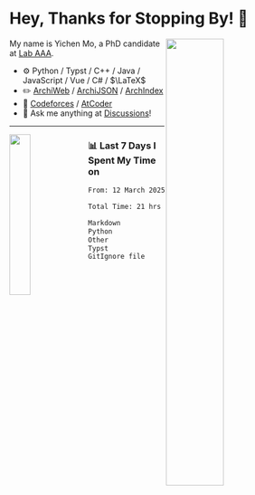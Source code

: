 # Hey, Thanks for Stopping By! 🦭

<picture>
    <source media="(prefers-color-scheme: dark)" srcset="https://github-readme-stats.vercel.app/api?username=amomorning&show_icons=true&theme=noctis_minimus&hide=issues">
    <img align="right" width="45%" src="https://github-readme-stats.vercel.app/api?username=amomorning&show_icons=true&theme=graywhite&hide=issues">
</picture>


My name is Yichen Mo, a PhD candidate at [Lab AAA](https://archialgo.com).

-   :gear: Python / Typst / C++ / Java / JavaScript / Vue / C# / $\LaTeX$ 
-   :pencil2: [ArchiWeb](https://web.archialgo.com) / [ArchiJSON](https://www.food4rhino.com/en/app/archijson) / [ArchIndex](https://index.archialgo.com/) 
-   :abacus: [Codeforces](https://codeforces.com/profile/LaPluma) / [AtCoder](https://atcoder.jp/users/amomorning)
-   :thought_balloon: Ask me anything at [Discussions](https://github.com/amomorning/amomorning/discussions/new)!


---

<picture>
    <source media="(prefers-color-scheme: dark)" srcset="https://github-readme-stats.vercel.app/api/top-langs/?username=amomorning&hide=Mathematica&theme=noctis_minimus">
    <img align="left" width="27%" src="https://github-readme-stats.vercel.app/api/top-langs/?username=amomorning&hide=Mathematica&theme=graywhite">
</picture>

  
### 📊 Last 7 Days I Spent My Time on

<!--START_SECTION:waka-->

```txt
From: 12 March 2025 - To: 19 March 2025

Total Time: 21 hrs 19 mins

Markdown           8 hrs 41 mins   ██████████▒░░░░░░░░░░░░░░   40.74 %
Python             8 hrs 4 mins    █████████▒░░░░░░░░░░░░░░░   37.83 %
Other              3 hrs 43 mins   ████▒░░░░░░░░░░░░░░░░░░░░   17.50 %
Typst              24 mins         ▒░░░░░░░░░░░░░░░░░░░░░░░░   01.93 %
GitIgnore file     13 mins         ▒░░░░░░░░░░░░░░░░░░░░░░░░   01.04 %
```

<!--END_SECTION:waka-->　　
